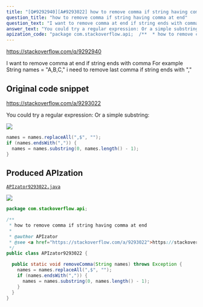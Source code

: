 ```yaml
---
title: "[Q#9292940][A#9293022] how to remove comma if string having comma at end"
question_title: "how to remove comma if string having comma at end"
question_text: "I want to remove comma at end if string ends with comma For example String names = \"A,B,C,\" i need to remove last comma if string ends with \",\""
answer_text: "You could try a regular expression: Or a simple substring:"
apization_code: "package com.stackoverflow.api;  /**  * how to remove comma if string having comma at end  *  * @author APIzator  * @see <a href=\"https://stackoverflow.com/a/9293022\">https://stackoverflow.com/a/9293022</a>  */ public class APIzator9293022 {    public static void removeComma(String names) throws Exception {     names = names.replaceAll(\",$\", \"\");     if (names.endsWith(\",\")) {       names = names.substring(0, names.length() - 1);     }   } }"
---
```


https://stackoverflow.com/q/9292940

I want to remove comma at end if string ends with comma
For example
String names = &quot;A,B,C,&quot;
i need to remove last comma if string ends with &quot;,&quot;



## Original code snippet

https://stackoverflow.com/a/9293022

You could try a regular expression:
Or a simple substring:

<div class="code-logo"><img src="/stackoverflow.png" /></div>

```java
names = names.replaceAll(",$", "");
if (names.endsWith(",")) {
  names = names.substring(0, names.length() - 1);
}
```

## Produced APIzation

[`APIzator9293022.java`](https://github.com/pasqualesalza/apization-temp-data/raw/master/search/APIzator9293022.java)

<div class="code-logo"><img src="/apizator.png" /></div>

```java
package com.stackoverflow.api;

/**
 * how to remove comma if string having comma at end
 *
 * @author APIzator
 * @see <a href="https://stackoverflow.com/a/9293022">https://stackoverflow.com/a/9293022</a>
 */
public class APIzator9293022 {

  public static void removeComma(String names) throws Exception {
    names = names.replaceAll(",$", "");
    if (names.endsWith(",")) {
      names = names.substring(0, names.length() - 1);
    }
  }
}

```